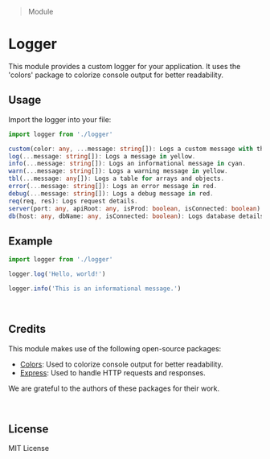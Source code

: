 > Module

# Logger

This module provides a custom logger for your application. It uses the 'colors' package to colorize console output for better readability.

## Usage

Import the logger into your file:

```typescript
import logger from './logger'

custom(color: any, ...message: string[]): Logs a custom message with the specified color.
log(...message: string[]): Logs a message in yellow.
info(...message: string[]): Logs an informational message in cyan.
warn(...message: string[]): Logs a warning message in yellow.
tbl(...message: any[]): Logs a table for arrays and objects.
error(...message: string[]): Logs an error message in red.
debug(...message: string[]): Logs a debug message in red.
req(req, res): Logs request details.
server(port: any, apiRoot: any, isProd: boolean, isConnected: boolean): Logs server details.
db(host: any, dbName: any, isConnected: boolean): Logs database details.

```

## Example

```typescript
import logger from './logger'

logger.log('Hello, world!')

logger.info('This is an informational message.')
```

<br/>

## Credits

This module makes use of the following open-source packages:

- [Colors](https://www.npmjs.com/package/colors): Used to colorize console output for better readability.
- [Express](https://www.npmjs.com/package/express): Used to handle HTTP requests and responses.

We are grateful to the authors of these packages for their work.

<br/>

## License

MIT License
